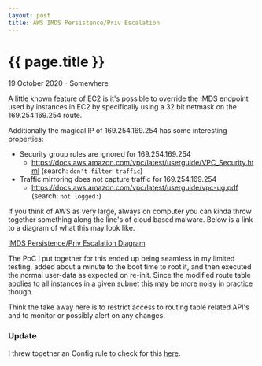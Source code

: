 ```yaml
---
layout: post
title: AWS IMDS Persistence/Priv Escalation
---
```


{{ page.title }}
================

<p class="meta">19 October 2020 - Somewhere</p>
A little known feature of EC2 is it's possible to override the IMDS endpoint used by instances in EC2 by specifically using a 32 bit netmask on the 169.254.169.254 route.

Additionally the magical IP of 169.254.169.254 has some interesting properties:

* Security group rules are ignored for 169.254.169.254
  * https://docs.aws.amazon.com/vpc/latest/userguide/VPC_Security.html (search: `don't filter traffic`)
* Traffic mirroring does not capture traffic for 169.254.169.254
  * https://docs.aws.amazon.com/vpc/latest/userguide/vpc-ug.pdf (search: `not logged:`) 

If you think of AWS as very large, always on computer you can kinda throw together something along the line's of cloud based malware. Below is a link to a diagram of what this may look like.

[IMDS Persistence/Priv Escalation Diagram](https://app.lucidchart.com/lucidchart/4c4c146d-e9c5-4bae-9553-9c65b37aad7a/view?page=0_0#?folder_id=home&browser=icon)

The PoC I put together for this ended up being seamless in my limited testing, added about a minute to the boot time to root it, and then executed the normal user-data as expected on re-init. Since the modified route table applies to all instances in a given subnet this may be more noisy in practice though.

Think the take away here is to restrict access to routing table related API's and to monitor or possibly alert on any changes.

### Update

I threw together an Config rule to check for this [here](https://github.com/RyanJarv/awsconfig#nondefaultmetadataserver).
